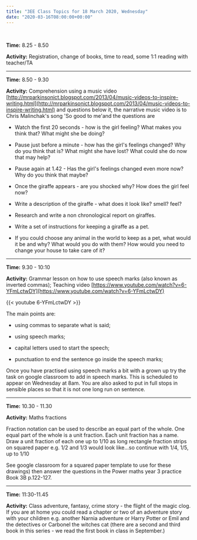 ```yaml
---
title: "3EE Class Topics for 18 March 2020, Wednesday"
date: "2020-03-16T08:00:00+00:00"
---
```


&nbsp;

**Time:** 8.25 - 8.50

**Activity:** Registration, change of books, time to read, some 1:1 reading with teacher/TA

<hr>

**Time:** 8.50 - 9.30

**Activity:** Comprehension using a music video [http://mrparkinsonict.blogspot.com/2013/04/music-videos-to-inspire-writing.html](http://mrparkinsonict.blogspot.com/2013/04/music-videos-to-inspire-writing.html) and questions below it, the narrative music video is to Chris Malinchak's song 'So good to me'and the questions are

* Watch the first 20 seconds - how is the girl feeling? What makes you think that? What might she be doing? 
    
* Pause just before a minute - how has the girl's feelings changed? Why do you think that is? What might she have lost? What could she do now that may help?

* Pause again at 1.42 - Has the girl's feelings changed even more now? Why do you think that maybe?

* Once the giraffe appears - are you shocked why? How does the girl feel now?
    
* Write a description of the giraffe - what does it look like? smell? feel?

* Research and write a non chronological report on giraffes.

* Write a set of instructions for keeping a giraffe as a pet.

* If you could choose any animal in the world to keep as a pet, what would it be and why? What would you do with them? How would you need to change your house to take care of it?

<hr>

**Time:** 9.30 - 10:10

**Activity:** Grammar lesson on how to use speech marks (also known as inverted commas); Teaching video [https://www.youtube.com/watch?v=6-YFmLctwDY](https://www.youtube.com/watch?v=6-YFmLctwDY)

{{< youtube 6-YFmLctwDY >}}

The main points are: 

* using commas to separate what is said;

* using speech marks;

* capital letters used to start the speech;

* punctuation to end the sentence go inside the speech marks;

Once you have practised using speech marks a bit with a grown up try the task on google classroom to add in speech marks. This is scheduled to appear on Wednesday at 8am. You are also asked to put in full stops in sensible places so that it is not one long run on sentence.

<hr>

**Time:** 10.30 - 11.30

**Activity:** Maths fractions

Fraction notation can be used to describe an equal part of the whole. One equal part of the whole is a unit fraction. Each unit fraction has a name. Draw a unit fraction of each one up to 1/10 as long rectangle fraction strips on squared paper e.g. 1/2 and 1/3 would look like...so continue with 1/4, 1/5, up to 1/10

See google classroom for a squared paper template to use for these drawings) then answer the questions in the Power maths year 3 practice Book 3B p.122-127.

<hr>

**Time:** 11:30-11.45 

**Activity:** Class adventure, fantasy, crime story - the flight of the magic clog. If you are at home you could read a chapter or two of an adventure story with your children e.g. another Narnia adventure or Harry Potter or Emil and the detectives or Carbonel the witches cat (there are a second and third book in this series - we read the first book in class in September.)



